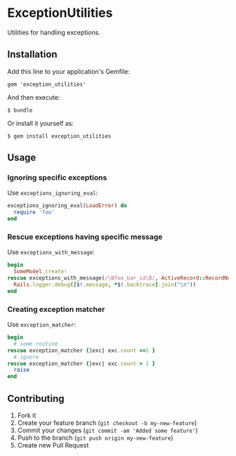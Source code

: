 # ExceptionUtilities

Utilities for handling exceptions.

## Installation

Add this line to your application's Gemfile:

    gem 'exception_utilities'

And then execute:

    $ bundle

Or install it yourself as:

    $ gem install exception_utilities

## Usage

### Ignoring specific exceptions

Use ```exceptions_ignoring_eval```:

```ruby
exceptions_ignoring_eval(LoadError) do
  require 'foo'
end
```

### Rescue exceptions having specific message

Use ```exceptions_with_message```:

```ruby
begin
  SomeModel.create!
rescue exceptions_with_message(/\Bfoo_bar_id\B/, ActiveRecord::RecordNotFound)
  Rails.logger.debug([$!.message, *$!.backtrace].join("\n"))
end
```

### Creating exception matcher

Use ```exception_matcher```:

```ruby
begin
  # some routine
rescue exception_matcher {|exc| exc.count <=1 }
  # ignore
rescue exception_matcher {|exc| exc.count > 1 }
  raise
end
```

## Contributing

1. Fork it
2. Create your feature branch (`git checkout -b my-new-feature`)
3. Commit your changes (`git commit -am 'Added some feature'`)
4. Push to the branch (`git push origin my-new-feature`)
5. Create new Pull Request
